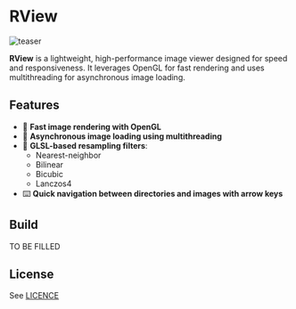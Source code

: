 # RView
![teaser](/assets/teaser.png)

**RView** is a lightweight, high-performance image viewer designed for speed and responsiveness. It leverages OpenGL for fast rendering and uses multithreading for asynchronous image loading.

## Features

- 🚀 **Fast image rendering with OpenGL**
- 🔄 **Asynchronous image loading using multithreading**
- 🎨 **GLSL-based resampling filters**:
  - Nearest-neighbor
  - Bilinear
  - Bicubic
  - Lanczos4
- ⌨️ **Quick navigation between directories and images with arrow keys**

## Build

TO BE FILLED

## License

See [LICENCE](/LICENSE)
